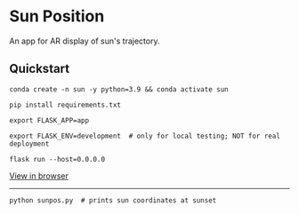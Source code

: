 # Sun Position

An app for AR display of sun's trajectory.

## Quickstart

`conda create -n sun -y python=3.9 && conda activate sun`

`pip install requirements.txt`

`export FLASK_APP=app`

`export FLASK_ENV=development  # only for local testing; NOT for real deployment`

`flask run --host=0.0.0.0`

[View in browser](http://127.0.0.1:5000/)

------

`python sunpos.py  # prints sun coordinates at sunset`
